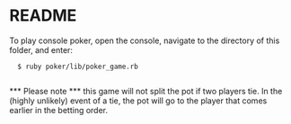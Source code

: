 # README

To play console poker, open the console, navigate to the directory of this folder, and enter:

```
  $ ruby poker/lib/poker_game.rb
  
```

*** Please note *** this game will not split the pot if two players tie. In the (highly unlikely) event of a tie, the pot will go to the player that comes earlier in the betting order.